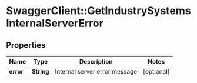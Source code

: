# SwaggerClient::GetIndustrySystemsInternalServerError

## Properties
Name | Type | Description | Notes
------------ | ------------- | ------------- | -------------
**error** | **String** | Internal server error message | [optional] 


